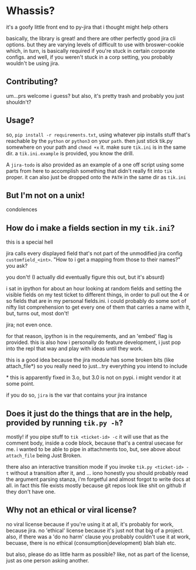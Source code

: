 # Whassis?

it's a goofy little front end to py-jira that i thought might help others

basically, the library is great! and there are other perfectly good jira 
cli options. but they are varying levels of difficult to use with broswer-cookie
which, in turn, is basically required if you're stuck in certain corporate
configs. and well, if you weren't stuck in a corp setting, you probably wouldn't
be using jira.

## Contributing?

um...prs welcome i guess? but also, it's pretty trash and probably you 
just shouldn't? 

## Usage?
so, `pip install -r requirements.txt`, using whatever pip installs stuff that's
reachable by the `python` or `python3` on your `path`. then just stick tik.py
somewhere on your path and `chmod +x` it. make sure `tik.ini` is in the same
dir. a `tik.ini.example` is provided, you know the drill.

A `jira-todo` is also provided as an example of a one off script using some parts
from here to accomplish something that didn't really fit into `tik` proper. it 
can also just be dropped onto the `PATH` in the same dir as `tik.ini`

## But I'm not on a unix!

condolences

## How do i make a fields section in my `tik.ini`?

this is a special hell

jira calls every displayed field that's not part of the unmodified jira config
`customfield_<int>`. "How to i get a mapping from those to their names?" you ask?

you don't! (I actually did eventually figure this out, but it's absurd)

i sat in ipython for about an hour looking at random fields and setting the visible
fields on my test ticket to different things, in order to pull out the 4 or so fields
that are in my personal fields.ini. i could probably do some sort of nifty list
comprehension to get every one of them that carries a name with it, but, turns out,
most don't!

jira; not even once.

for that reason, ipython is in the requirements, and an 'embed' flag is provided. this
is also how i personally do feature development, i just pop into the repl that way and
play with ideas until they work.

this is a good idea because the jira module has some broken bits (like attach_file*)
so you really need to just...try everything you intend to include

\* this is apparently fixed in 3.o, but 3.0 is not on pypi. i might vendor it at some point.

if you do so, `jira` is the var that contains your jira instance

## Does it just do the things that are in the help, provided by running `tik.py -h`?

mostly! if you pipe stuff to `tik <ticket-id> -c` it will use that as the comment body,
inside a code block, because that's a central usecase for me. i wanted to be able to pipe
in attachments too, but, see above about `attach_file` being Just Broken.

there also an interactive transition mode if you invoke `tik.py <ticket-id> -t` without a 
transition after it, and ... iono honestly you should probably read the argument parsing
stanza, i'm forgetful and almost forgot to write docs at all. in fact this file exists
mostly because git repos look like shit on github if they don't have one.

## Why not an ethical or viral license?

no viral license because if you're using it at all, it's probably for work, because jira.
no 'ethical' license because it's just not that big of a project. also, if
there was a 'do no harm' clause you probably couldn't use it at work, becuase, there
is no ethical (consumption|development) blah blah etc.

but also, please do as little harm as possible? like, not as part of the license, just as
one person asking another.
